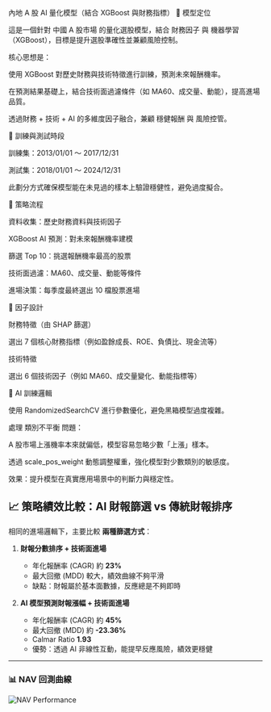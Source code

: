 內地 A 股 AI 量化模型（結合 XGBoost 與財務指標）
📌 模型定位

這是一個針對 中國 A 股市場 的量化選股模型，結合 財務因子 與 機器學習（XGBoost），目標是提升選股準確性並兼顧風險控制。

核心思想是：

使用 XGBoost 對歷史財務與技術特徵進行訓練，預測未來報酬機率。

在預測結果基礎上，結合技術面過濾條件（如 MA60、成交量、動能），提高進場品質。

透過財務 + 技術 + AI 的多維度因子融合，兼顧 穩健報酬 與 風險控管。

📌 訓練與測試時段

訓練集：2013/01/01 ～ 2017/12/31

測試集：2018/01/01 ～ 2024/12/31

此劃分方式確保模型能在未見過的樣本上驗證穩健性，避免過度擬合。

📌 策略流程

資料收集：歷史財務資料與技術因子

XGBoost AI 預測：對未來報酬機率建模

篩選 Top 10：挑選報酬機率最高的股票

技術面過濾：MA60、成交量、動能等條件

進場決策：每季度最終選出 10 檔股票進場

📌 因子設計

財務特徵（由 SHAP 篩選）

選出 7 個核心財務指標（例如盈餘成長、ROE、負債比、現金流等）

技術特徵

選出 6 個技術因子（例如 MA60、成交量變化、動能指標等）

📌 AI 訓練邏輯

使用 RandomizedSearchCV 進行參數優化，避免黑箱模型過度複雜。

處理 類別不平衡 問題：

A 股市場上漲機率本來就偏低，模型容易忽略少數「上漲」樣本。

透過 scale_pos_weight 動態調整權重，強化模型對少數類別的敏感度。

效果：提升模型在真實應用場景中的判斷力與穩定性。

## 📈 策略績效比較：AI 財報篩選 vs 傳統財報排序

相同的進場邏輯下，主要比較 **兩種篩選方式**：

1. **財報分數排序 + 技術面進場**  
   - 年化報酬率 (CAGR) 約 **23%**  
   - 最大回撤 (MDD) 較大，績效曲線不夠平滑  
   - 缺點：財報屬於基本面數據，反應總是不夠即時  

2. **AI 模型預測財報漲幅 + 技術面進場**  
   - 年化報酬率 (CAGR) 約 **45%**  
   - 最大回撤 (MDD) 約 **-23.36%**  
   - Calmar Ratio **1.93**  
   - 優勢：透過 AI 非線性互動，能提早反應風險，績效更穩健  

---

### 📊 NAV 回測曲線
![NAV Performance](./c412746f-464e-4d00-977f-c38a3bf364c0.png)

